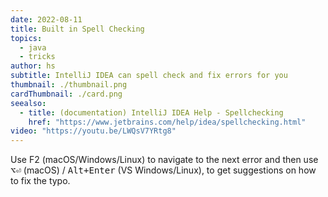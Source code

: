 ```yaml
---
date: 2022-08-11
title: Built in Spell Checking
topics:
  - java
  - tricks
author: hs
subtitle: IntelliJ IDEA can spell check and fix errors for you
thumbnail: ./thumbnail.png
cardThumbnail: ./card.png
seealso:
  - title: (documentation) IntelliJ IDEA Help - Spellchecking
    href: "https://www.jetbrains.com/help/idea/spellchecking.html"
video: "https://youtu.be/LWQsV7YRtg8"
---
```


Use F2 (macOS/Windows/Linux) to navigate to the next error and then use <kbd>⌥⏎</kbd> (macOS) / <kbd>Alt+Enter</kbd> (VS Windows/Linux), to get suggestions on how to fix the typo.
